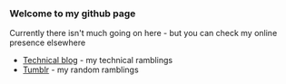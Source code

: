 ### Welcome to my github page

Currently there isn't much going on here - but you can check my online presence elsewhere

* [Technical blog](http://coster.wait4.org/blog/) - my technical ramblings
* [Tumblr](http://acoster.tumblr.com/) - my random ramblings